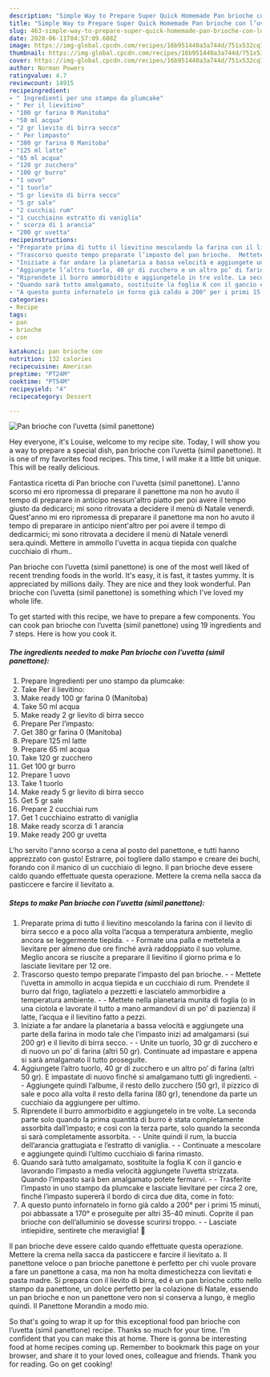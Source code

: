 ```yaml
---
description: "Simple Way to Prepare Super Quick Homemade Pan brioche con l’uvetta (simil panettone)"
title: "Simple Way to Prepare Super Quick Homemade Pan brioche con l’uvetta (simil panettone)"
slug: 463-simple-way-to-prepare-super-quick-homemade-pan-brioche-con-luvetta-simil-panettone
date: 2020-06-11T04:57:09.608Z
image: https://img-global.cpcdn.com/recipes/16b951440a3a744d/751x532cq70/pan-brioche-con-luvetta-simil-panettone-recipe-main-photo.jpg
thumbnail: https://img-global.cpcdn.com/recipes/16b951440a3a744d/751x532cq70/pan-brioche-con-luvetta-simil-panettone-recipe-main-photo.jpg
cover: https://img-global.cpcdn.com/recipes/16b951440a3a744d/751x532cq70/pan-brioche-con-luvetta-simil-panettone-recipe-main-photo.jpg
author: Norman Powers
ratingvalue: 4.7
reviewcount: 14915
recipeingredient:
- " Ingredienti per uno stampo da plumcake"
- " Per il lievitino"
- "100 gr farina 0 Manitoba"
- "50 ml acqua"
- "2 gr lievito di birra secco"
- " Per limpasto"
- "380 gr farina 0 Manitoba"
- "125 ml latte"
- "65 ml acqua"
- "120 gr zucchero"
- "100 gr burro"
- "1 uovo"
- "1 tuorlo"
- "5 gr lievito di birra secco"
- "5 gr sale"
- "2 cucchiai rum"
- "1 cucchiaino estratto di vaniglia"
- " scorza di 1 arancia"
- "200 gr uvetta"
recipeinstructions:
- "Preparate prima di tutto il lievitino mescolando la farina con il lievito di birra secco e a poco alla volta l’acqua a temperatura ambiente, meglio ancora se leggermente tiepida.  Formate una palla e mettetela a lievitare per almeno due ore finché avrà raddoppiato il suo volume. Meglio ancora se riuscite a preparare il lievitino il giorno prima e lo lasciate lievitare per 12 ore."
- "Trascorso questo tempo preparate l’impasto del pan brioche.  Mettete l’uvetta in ammollo in acqua tiepida e un cucchiaio di rum. Prendete il burro dal frigo, tagliatelo a pezzetti e lasciatelo ammorbidire a temperatura ambiente.  Mettete nella planetaria munita di foglia (o in una ciotola e lavorate il tutto a mano armandovi di un po’ di pazienza) il latte, l’acqua e il lievitino fatto a pezzi."
- "Iniziate a far andare la planetaria a bassa velocità e aggiungete una parte della farina in modo tale che l’impasto inizi ad amalgamarsi (sui 200 gr) e il lievito di birra secco.  Unite un tuorlo, 30 gr di zucchero e di nuovo un po’ di farina (altri 50 gr). Continuate ad impastare e appena si sarà amalgamato il tutto proseguite."
- "Aggiungete l’altro tuorlo, 40 gr di zucchero e un altro po’ di farina (altri 50 gr). E impastate di nuovo finché si amalgamano tutti gli ingredienti.  Aggiungete quindi l’albume, il resto dello zucchero (50 gr), il pizzico di sale e poco alla volta il resto della farina (80 gr), tenendone da parte un cucchiaio da aggiungere per ultimo."
- "Riprendete il burro ammorbidito e aggiungetelo in tre volte. La seconda parte solo quando la prima quantità di burro è stata completamente assorbita dall’impasto; e così con la terza parte, solo quando la seconda si sarà completamente assorbita.  Unite quindi il rum, la buccia dell’arancia grattugiata e l’estratto di vaniglia.  Continuate a mescolare e aggiungete quindi l’ultimo cucchiaio di farina rimasto."
- "Quando sarà tutto amalgamato, sostituite la foglia K con il gancio e lavorando l’impasto a media velocità aggiungete l’uvetta strizzata. Quando l’impasto sarà ben amalgamato potete fermarvi.  Trasferite l’impasto in uno stampo da plumcake e lasciate lievitare per circa 2 ore, finché l’impasto supererà il bordo di circa due dita, come in foto:"
- "A questo punto infornatelo in forno già caldo a 200° per i primi 15 minuti, poi abbassate a 170° e proseguite per altri 35-40 minuti. Coprite il pan brioche con dell’alluminio se dovesse scurirsi troppo.  Lasciate intiepidire, sentirete che meraviglia! 🙂"
categories:
- Recipe
tags:
- pan
- brioche
- con

katakunci: pan brioche con 
nutrition: 132 calories
recipecuisine: American
preptime: "PT24M"
cooktime: "PT54M"
recipeyield: "4"
recipecategory: Dessert

---
```



![Pan brioche con l’uvetta (simil panettone)](https://img-global.cpcdn.com/recipes/16b951440a3a744d/751x532cq70/pan-brioche-con-luvetta-simil-panettone-recipe-main-photo.jpg)

Hey everyone, it's Louise, welcome to my recipe site. Today, I will show you a way to prepare a special dish, pan brioche con l’uvetta (simil panettone). It is one of my favorites food recipes. This time, I will make it a little bit unique. This will be really delicious.

Fantastica ricetta di Pan brioche con l&#39;uvetta (simil panettone). L&#39;anno scorso mi ero ripromessa di preparare il panettone ma non ho avuto il tempo di preparare in anticipo nessun&#39;altro piatto per poi avere il tempo giusto da dedicarci; mi sono ritrovata a decidere il menù di Natale venerdì. Quest&#39;anno mi ero ripromessa di preparare il panettone ma non ho avuto il tempo di preparare in anticipo nient&#39;altro per poi avere il tempo di dedicarmici; mi sono ritrovata a decidere il menù di Natale venerdì sera.quindi. Mettere in ammollo l&#39;uvetta in acqua tiepida con qualche cucchiaio di rhum..

Pan brioche con l’uvetta (simil panettone) is one of the most well liked of recent trending foods in the world. It's easy, it is fast, it tastes yummy. It is appreciated by millions daily. They are nice and they look wonderful. Pan brioche con l’uvetta (simil panettone) is something which I've loved my whole life.


To get started with this recipe, we have to prepare a few components. You can cook pan brioche con l’uvetta (simil panettone) using 19 ingredients and 7 steps. Here is how you cook it.

<!--inarticleads1-->

##### The ingredients needed to make Pan brioche con l’uvetta (simil panettone):

1. Prepare  Ingredienti per uno stampo da plumcake:
1. Take  Per il lievitino:
1. Make ready 100 gr farina 0 (Manitoba)
1. Take 50 ml acqua
1. Make ready 2 gr lievito di birra secco
1. Prepare  Per l’impasto:
1. Get 380 gr farina 0 (Manitoba)
1. Prepare 125 ml latte
1. Prepare 65 ml acqua
1. Take 120 gr zucchero
1. Get 100 gr burro
1. Prepare 1 uovo
1. Take 1 tuorlo
1. Make ready 5 gr lievito di birra secco
1. Get 5 gr sale
1. Prepare 2 cucchiai rum
1. Get 1 cucchiaino estratto di vaniglia
1. Make ready  scorza di 1 arancia
1. Make ready 200 gr uvetta


L&#39;ho servito l&#39;anno scorso a cena al posto del panettone, e tutti hanno apprezzato con gusto! Estrarre, poi togliere dallo stampo e creare dei buchi, forando con il manico di un cucchiaio di legno. Il pan brioche deve essere caldo quando effettuate questa operazione. Mettere la crema nella sacca da pasticcere e farcire il lievitato a. 

<!--inarticleads2-->

##### Steps to make Pan brioche con l’uvetta (simil panettone):

1. Preparate prima di tutto il lievitino mescolando la farina con il lievito di birra secco e a poco alla volta l’acqua a temperatura ambiente, meglio ancora se leggermente tiepida. -  - Formate una palla e mettetela a lievitare per almeno due ore finché avrà raddoppiato il suo volume. Meglio ancora se riuscite a preparare il lievitino il giorno prima e lo lasciate lievitare per 12 ore.
1. Trascorso questo tempo preparate l’impasto del pan brioche. -  - Mettete l’uvetta in ammollo in acqua tiepida e un cucchiaio di rum. Prendete il burro dal frigo, tagliatelo a pezzetti e lasciatelo ammorbidire a temperatura ambiente. -  - Mettete nella planetaria munita di foglia (o in una ciotola e lavorate il tutto a mano armandovi di un po’ di pazienza) il latte, l’acqua e il lievitino fatto a pezzi.
1. Iniziate a far andare la planetaria a bassa velocità e aggiungete una parte della farina in modo tale che l’impasto inizi ad amalgamarsi (sui 200 gr) e il lievito di birra secco. -  - Unite un tuorlo, 30 gr di zucchero e di nuovo un po’ di farina (altri 50 gr). Continuate ad impastare e appena si sarà amalgamato il tutto proseguite.
1. Aggiungete l’altro tuorlo, 40 gr di zucchero e un altro po’ di farina (altri 50 gr). E impastate di nuovo finché si amalgamano tutti gli ingredienti. -  - Aggiungete quindi l’albume, il resto dello zucchero (50 gr), il pizzico di sale e poco alla volta il resto della farina (80 gr), tenendone da parte un cucchiaio da aggiungere per ultimo.
1. Riprendete il burro ammorbidito e aggiungetelo in tre volte. La seconda parte solo quando la prima quantità di burro è stata completamente assorbita dall’impasto; e così con la terza parte, solo quando la seconda si sarà completamente assorbita. -  - Unite quindi il rum, la buccia dell’arancia grattugiata e l’estratto di vaniglia. -  - Continuate a mescolare e aggiungete quindi l’ultimo cucchiaio di farina rimasto.
1. Quando sarà tutto amalgamato, sostituite la foglia K con il gancio e lavorando l’impasto a media velocità aggiungete l’uvetta strizzata. Quando l’impasto sarà ben amalgamato potete fermarvi. -  - Trasferite l’impasto in uno stampo da plumcake e lasciate lievitare per circa 2 ore, finché l’impasto supererà il bordo di circa due dita, come in foto:
1. A questo punto infornatelo in forno già caldo a 200° per i primi 15 minuti, poi abbassate a 170° e proseguite per altri 35-40 minuti. Coprite il pan brioche con dell’alluminio se dovesse scurirsi troppo. -  - Lasciate intiepidire, sentirete che meraviglia! 🙂


Il pan brioche deve essere caldo quando effettuate questa operazione. Mettere la crema nella sacca da pasticcere e farcire il lievitato a. Il panettone veloce o pan brioche panettone è perfetto per chi vuole provare a fare un panettone a casa, ma non ha molta dimestichezza con lievitati e pasta madre. Si prepara con il lievito di birra, ed è un pan brioche cotto nello stampo da panettone, un dolce perfetto per la colazione di Natale, essendo un pan brioche e non un panettone vero non si conserva a lungo, è meglio quindi. Il Panettone Morandin a modo mio. 

So that's going to wrap it up for this exceptional food pan brioche con l’uvetta (simil panettone) recipe. Thanks so much for your time. I'm confident that you can make this at home. There is gonna be interesting food at home recipes coming up. Remember to bookmark this page on your browser, and share it to your loved ones, colleague and friends. Thank you for reading. Go on get cooking!
